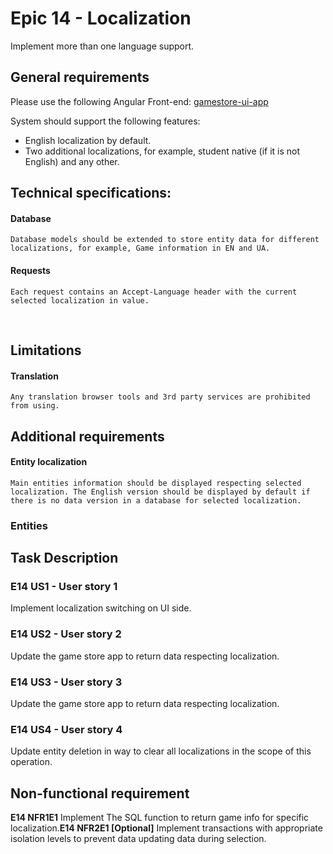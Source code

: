 # Epic 14 - Localization

Implement more than one language support.  
## General requirements
Please use the following Angular Front-end: [gamestore-ui-app](gamestore-ui-app)  

System should support the following features: 
* English localization by default.
* Two additional localizations, for example, student native (if it is not English) and any other.	
   

## Technical specifications:
#### Database
	Database models should be extended to store entity data for different localizations, for example, Game information in EN and UA.
#### Requests
	Each request contains an Accept-Language header with the current selected localization in value.
  
## Limitations
#### Translation
	Any translation browser tools and 3rd party services are prohibited from using.
## Additional requirements
#### Entity localization
	Main entities information should be displayed respecting selected localization. The English version should be displayed by default if there is no data version in a database for selected localization.

### Entities

## Task Description

### E14 US1 - User story 1

Implement localization switching on UI side.

### E14 US2 - User story 2
Update the game store app to return data respecting localization.

### E14 US3 - User story 3
Update the game store app to return data respecting localization.

### E14 US4 - User story 4

Update entity deletion in way to clear all localizations in the scope of this operation.

## Non-functional requirement

**E14 NFR1E1**
Implement The SQL function to return game info for specific localization.**E14 NFR2E1  [Optional]**
	Implement transactions with appropriate isolation levels to prevent data updating data during selection.